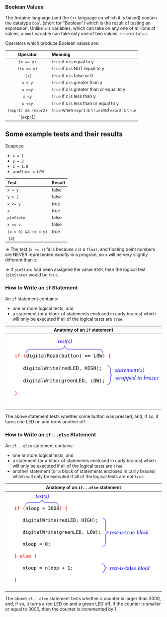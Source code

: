 ### Boolean Values ###

The Arduino language (and the `C++` language on which it is based) contain the datatype
`bool` (short for "Boolean")  which is the result of testing an expression.  Unlike 
`int` variables, which can take on any one of millions of values, 
a `bool` variable can take only one of two values: `true` or `false`.

Operators which produce Boolean values are:

| Operator             | Meaning                                                          |
|:--------------------:|:-----------------------------------------------------------------|
| `(x == y)`           | `true` if x is equal to y                                        |
| `!(x == y)`          | `true` if x is NOT equal to y                                    |
| `!(x)`               | `true` if x is false or 0                                        |
| `x > y`              | `true` if x is greater than y                                    |
| `x >=y`              | `true` if x is greater than or equal to y                        |
| `x <y`               | `true` if x is less than y                                       |
| `x <=y`              | `true` if x is less than or equal to y                           |
| `(expr1) && (expr2)` | `true` when `expr1` is `true` *and* `expr2` is `true`            |
| `(expr1) || (expr2)` | `true` when *either* `expr1` is `true` *or* `expr2` is `true`    |  

## Some example tests and their results ##

Suppose:

* `x = 1` 
* `y = 2`
* `z = 1.0`
* `pinState = LOW`

| Test                 | Result |
|:---------------------|:-------|
| `x > y`              | false  |
| `y > 2`              | false  |
| `x <= y`             | true   |
| `x`                  | true   |
| `pinState`           | false  |
| `x == z`             | false  |
| `(x > 0) && (x < y)` | true   |
| `(z) || (pinState)`  | true   |

⇒ The test (`x == z`) fails because `z` is a `float`, and floating point
numbers are NEVER represented *exactly* in a program, so `x` will be very slightly
different than `z`.

⇒ If `pinState` had been assigned the value `HIGH`, then the 
logical test `(pinState)` would be `true`.

### How to Write an `if` Statement ###

An `if` statement contains:

* one or more logical tests, and
* a statement (or a block of statements enclosed in curly braces) which will only
be executed if all of the logical tests are `true`

| Anatomy of an `if` statement |
|:----------------------------:|
| ![](images/anatomy-if.png)   |

The above statement tests whether some button was pressed, and, if so,
it turns one LED on and turns another off.

### How to Write an `if...else` Statement ###

An `if...else` statement contains:

* one or more logical tests, and
* a statement (or a block of statements enclosed in curly braces) which will only
be executed if all of the logical tests are `true`
* another statement (or a block of statements enclosed in curly braces) which will only
be executed if all of the logical tests are not `true`

| Anatomy of an `if...else` statement |
|:-----------------------------------:|
| ![](images/anatomy-if-else.png)     |

The above `if...else` statement tests whether a counter is larger than 3000, and,
if so, it turns a red LED on and a green LED off.  If the counter is smaller or equal
to 3000, then the counter is incremented by 1.



